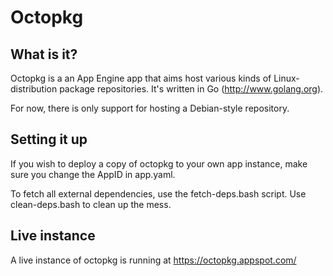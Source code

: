 Octopkg
=======


What is it?
-----------

Octopkg is a an App Engine app that aims host various kinds of Linux-distribution package repositories.
It's written in Go (http://www.golang.org).

For now, there is only support for hosting a Debian-style repository.


Setting it up
-------------

If you wish to deploy a copy of octopkg to your own app instance, make sure you change the AppID in app.yaml.

To fetch all external dependencies, use the fetch-deps.bash script. Use clean-deps.bash to clean up the mess.


Live instance
-------------

A live instance of octopkg is running at https://octopkg.appspot.com/
